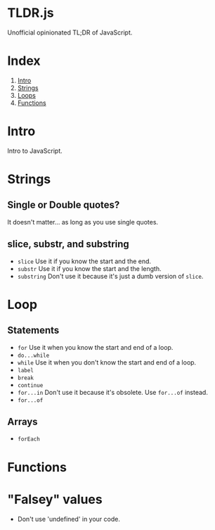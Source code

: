 TLDR.js
=======
Unofficial opinionated TL;DR of JavaScript.

# Index
1. [Intro](#intro)
1. [Strings](#strings)
1. [Loops](#Loops)
1. [Functions](#functions)

# Intro
Intro to JavaScript.

# Strings
## Single or Double quotes?
It doesn't matter... as long as you use single quotes.

## slice, substr, and substring
+ `slice` Use it if you know the start and the end.
+ `substr` Use it if you know the start and the length.
+ `substring` Don't use it because it's just a dumb version of `slice`.

# Loop
## Statements
+ `for` Use it when you know the start and end of a loop.
+ `do...while`
+ `while` Use it when you don't know the start and end of a loop.
+ `label`
+ `break`
+ `continue`
+ `for...in` Don't use it because it's obsolete. Use `for...of` instead.
+ `for...of`

## Arrays
+ `forEach`

# Functions

# "Falsey" values
+ Don't use 'undefined' in your code.
